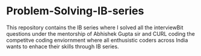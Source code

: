 # Problem-Solving-IB-series
This repository contains the IB series where I solved all the interviewBit questions under the mentorship of Abhishek Gupta sir 
and CURL coding the competitve coding enviornment where all enthusistic coders across India wants to enhace their skills through IB series.
